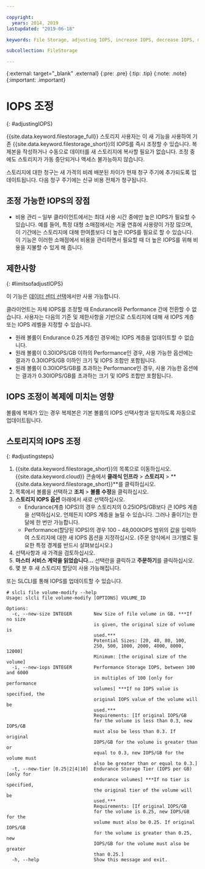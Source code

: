 ```yaml
---

copyright:
  years: 2014, 2019
lastupdated: "2019-06-18"

keywords: File Storage, adjusting IOPS, increase IOPS, decrease IOPS, modify IOPS

subcollection: FileStorage

---
```

{:external: target="_blank" .external}
{:pre: .pre}
{:tip: .tip}
{:note: .note}
{:important: .important}

# IOPS 조정
{: #adjustingIOPS}

{{site.data.keyword.filestorage_full}} 스토리지 사용자는 이 새 기능을 사용하여 기존 {{site.data.keyword.filestorage_short}}의 IOPS를 즉시 조정할 수 있습니다. 복제본을 작성하거나 수동으로 데이터를 새 스토리지에 복사할 필요가 없습니다. 조정 중에도 스토리지가 가동 중단되거나 액세스 불가능하지 않습니다.

스토리지에 대한 청구는 새 가격의 비례 배분된 차이가 현재 청구 주기에 추가되도록 업데이트됩니다. 다음 청구 주기에는 신규 비용 전체가 청구됩니다.


## 조정 가능한 IOPS의 장점

- 비용 관리 – 일부 클라이언트에서는 최대 사용 시간 중에만 높은 IOPS가 필요할 수 있습니다. 예를 들어, 특정 대형 소매점에서는 겨울 연휴에 사용량이 가장 많으며, 이 기간에는 스토리지에 대해 한여름보다 더 높은 IOPS를 필요로 할 수 있습니다. 이 기능은 이러한 소매점에서 비용을 관리하면서 필요할 때 더 높은 IOPS를 위해 비용을 지불할 수 있게 해 줍니다.

## 제한사항
{: #limitsofadjustIOPS}

이 기능은 [데이터 센터 선택](/docs/infrastructure/FileStorage?topic=FileStorage-selectDC)에서만 사용 가능합니다.

클라이언트는 자체 IOPS를 조정할 때 Endurance와 Performance 간에 전환할 수 없습니다. 사용자는 다음의 기준 및 제한사항을 기반으로 스토리지에 대해 새 IOPS 계층 또는 IOPS 레벨을 지정할 수 있습니다.

- 원래 볼륨이 Endurance 0.25 계층인 경우에는 IOPS 계층을 업데이트할 수 없습니다.
- 원래 볼륨이 0.30IOPS/GB 이하의 Performance인 경우, 사용 가능한 옵션에는 결과가 0.30IOPS/GB 이하인 크기 및 IOPS 조합만 포함됩니다.
- 원래 볼륨이 0.30IOPS/GB를 초과하는 Performance인 경우, 사용 가능한 옵션에는 결과가 0.30IOPS/GB를 초과하는 크기 및 IOPS 조합만 포함됩니다.

## IOPS 조정이 복제에 미치는 영향

볼륨에 복제가 있는 경우 복제본은 기본 볼륨의 IOPS 선택사항과 일치하도록 자동으로 업데이트됩니다.

## 스토리지의 IOPS 조정
{: #adjustingsteps}

1. {{site.data.keyword.filestorage_short}}의 목록으로 이동하십시오. {{site.data.keyword.cloud}} 콘솔에서 **클래식 인프라** > **스토리지** > **{{site.data.keyword.filestorage_short}}**를 클릭하십시오.
2. 목록에서 볼륨을 선택하고 **조치** > **볼륨 수정**을 클릭하십시오.
3. **스토리지 IOPS 옵션** 아래에서 새로 선택하십시오.
    - Endurance(계층 IOPS)의 경우 스토리지의 0.25IOPS/GB보다 큰 IOPS 계층을 선택하십시오. 언제든지 IOPS 계층을 늘릴 수 있습니다. 그러나 줄이기는 한 달에 한 번만 가능합니다.
    - Performance(할당된 IOPS)의 경우 100 - 48,000IOPS 범위의 값을 입력하여 스토리지에 대한 새 IOPS 옵션을 지정하십시오. (주문 양식에서 크기별로 필요한 특정 경계를 반드시 살펴보십시오.)
4. 선택사항과 새 가격을 검토하십시오.
5. **마스터 서비스 계약을 읽었습니다...** 선택란을 클릭하고 **주문하기**를 클릭하십시오.
6. 몇 분 후 새 스토리지 할당이 사용 가능해집니다.

또는 SLCLI를 통해 IOPS를 업데이트할 수 있습니다.
```
# slcli file volume-modify --help
Usage: slcli file volume-modify [OPTIONS] VOLUME_ID

Options:
  -c, --new-size INTEGER        New Size of file volume in GB. ***If no size
                                is given, the original size of volume is
                                used.***
                                Potential Sizes: [20, 40, 80, 100,
                                250, 500, 1000, 2000, 4000, 8000, 12000]
                                Minimum: [the original size of the volume]
  -i, --new-iops INTEGER        Performance Storage IOPS, between 100 and 6000
                                in multiples of 100 [only for performance
                                volumes] ***If no IOPS value is specified, the
                                original IOPS value of the volume will be
                                used.***
                                Requirements: [If original IOPS/GB
                                for the volume is less than 0.3, new IOPS/GB
                                must also be less than 0.3. If original
                                IOPS/GB for the volume is greater than or
                                equal to 0.3, new IOPS/GB for the volume must
                                also be greater than or equal to 0.3.]
  -t, --new-tier [0.25|2|4|10]  Endurance Storage Tier (IOPS per GB) [only for
                                endurance volumes] ***If no tier is specified,
                                the original tier of the volume will be
                                used.***
                                Requirements: [If original IOPS/GB
                                for the volume is 0.25, new IOPS/GB for the
                                volume must also be 0.25. If original IOPS/GB
                                for the volume is greater than 0.25, new
                                IOPS/GB for the volume must also be greater
                                than 0.25.]
  -h, --help                    Show this message and exit.
```
